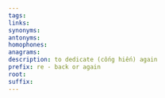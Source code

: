 ```yaml
---
tags: 
links: 
synonyms: 
antonyms: 
homophones: 
anagrams: 
description: to dedicate (cống hiến) again
prefix: re - back or again
root: 
suffix:
---
```


